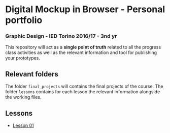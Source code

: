 # Digital Mockup in Browser - Personal portfolio 

### Graphic Design - IED Torino 2016/17 - 3nd yr
 
This repository will act as a **single point of truth** related to all the progress class activities as well as the relevant information and tool for publishing your prototypes.

## Relevant folders

The folder ```final_projects``` will contains the final projects of the course.
The folder ```lessons``` contains for each lesson the relevant information alongside the working files.

## Lessons

- [Lesson 01](lessons/01)
